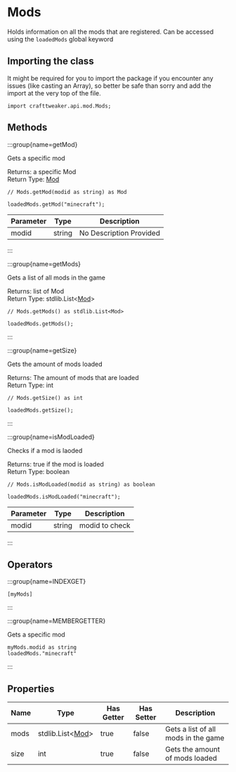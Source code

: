 # Mods

Holds information on all the mods that are registered.
 Can be accessed using the `loadedMods` global keyword

## Importing the class

It might be required for you to import the package if you encounter any issues (like casting an Array), so better be safe than sorry and add the import at the very top of the file.
```zenscript
import crafttweaker.api.mod.Mods;
```


## Methods

:::group{name=getMod}

Gets a specific mod

Returns: a specific Mod  
Return Type: [Mod](/vanilla/api/mod/Mod)

```zenscript
// Mods.getMod(modid as string) as Mod

loadedMods.getMod("minecraft");
```

| Parameter | Type | Description |
|-----------|------|-------------|
| modid | string | No Description Provided |


:::

:::group{name=getMods}

Gets a list of all mods in the game

Returns: list of Mod  
Return Type: stdlib.List&lt;[Mod](/vanilla/api/mod/Mod)&gt;

```zenscript
// Mods.getMods() as stdlib.List<Mod>

loadedMods.getMods();
```

:::

:::group{name=getSize}

Gets the amount of mods loaded

Returns: The amount of mods that are loaded  
Return Type: int

```zenscript
// Mods.getSize() as int

loadedMods.getSize();
```

:::

:::group{name=isModLoaded}

Checks if a mod is laoded

Returns: true if the mod is loaded  
Return Type: boolean

```zenscript
// Mods.isModLoaded(modid as string) as boolean

loadedMods.isModLoaded("minecraft");
```

| Parameter | Type | Description |
|-----------|------|-------------|
| modid | string | modid to check |


:::


## Operators

:::group{name=INDEXGET}

```zenscript
[myMods]
```

:::

:::group{name=MEMBERGETTER}

Gets a specific mod

```zenscript
myMods.modid as string
loadedMods."minecraft"
```

:::


## Properties

| Name | Type | Has Getter | Has Setter | Description |
|------|------|------------|------------|-------------|
| mods | stdlib.List&lt;[Mod](/vanilla/api/mod/Mod)&gt; | true | false | Gets a list of all mods in the game |
| size | int | true | false | Gets the amount of mods loaded |

